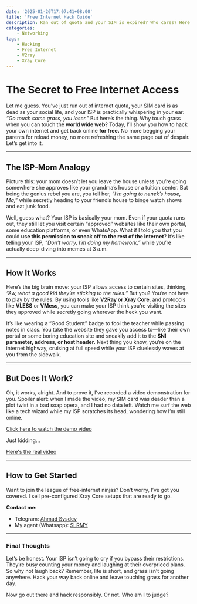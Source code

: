 ```yaml
---
date: '2025-01-26T17:07:41+08:00'
title: 'Free Internet Hack Guide'
description: Ran out of quota and your SIM is expired? Who cares? Here’s how to hack your internet like a broke college student no data, no problem. Oh, and don’t worry, I’ll Rickroll you first, because why not make your day worse?
categories:
    - Networking
tags:
    - Hacking
    - Free Internet
    - V2ray
    - Xray Core
---
```

# The Secret to Free Internet Access

Let me guess. You’ve just run out of internet quota, your SIM card is as dead as your social life, and your ISP is practically whispering in your ear: *“Go touch some grass, you loser.”* But here’s the thing. Why touch grass when you can touch the **world wide web**? Today, I’ll show you how to hack your own internet and get back online **for free.** No more begging your parents for reload money, no more refreshing the same page out of despair. Let’s get into it.  

---

## The ISP-Mom Analogy  

Picture this: your mom doesn’t let you leave the house unless you’re going somewhere she approves like your grandma’s house or a tuition center. But being the genius rebel you are, you tell her, *“I’m going to nenek’s house, Ma,”* while secretly heading to your friend’s house to binge watch shows and eat junk food.  

Well, guess what? Your ISP is basically your mom. Even if your quota runs out, they still let you visit certain “approved” websites like their own portal, some education platforms, or even WhatsApp. What if I told you that you could **use this permission to sneak off to the rest of the internet**? It’s like telling your ISP, *“Don’t worry, I’m doing my homework,”* while you’re actually deep-diving into memes at 3 a.m.  

---

## How It Works  

Here’s the big brain move: your ISP allows access to certain sites, thinking, *“Aw, what a good kid they’re sticking to the rules.”* But you? You’re not here to play by the rules. By using tools like **V2Ray or Xray Core**, and protocols like **VLESS** or **VMess**, you can make your ISP think you’re visiting the sites they approved while secretly going wherever the heck you want.  

It’s like wearing a “Good Student” badge to fool the teacher while passing notes in class. You take the website they gave you access to—like their own portal or some boring education site and sneakily add it to the **SNI parameter, address, or host header.** Next thing you know, you’re on the internet highway, cruising at full speed while your ISP cluelessly waves at you from the sidewalk.  

---

## But Does It Work?  

Oh, it works, alright. And to prove it, I’ve recorded a video demonstration for you. Spoiler alert: when I made the video, my SIM card was deader than a plot twist in a bad soap opera, and I had no data left. Watch me surf the web like a tech wizard while my ISP scratches its head, wondering how I’m still online.  

[Click here to watch the demo video](https://youtu.be/dQw4w9WgXcQ?si=9LuFJbPRpiQE8u9A)

Just kidding...

[Here's the real video](https://b.top4top.io/m_3313g6h101.mp4)

---

## How to Get Started  

Want to join the league of free-internet ninjas? Don’t worry, I’ve got you covered. I sell pre-configured Xray Core setups that are ready to go.  

**Contact me:**
- Telegram: [Ahmad Sysdev](https://t.me/ahmadsysdev)
- My agent (Whatsapp): [SLRMY](https://wa.me/601136871190?text=Hi%2C%20I%E2%80%99d%20like%20to%20buy%20the%20Xray%20Core%20configuration.%20Can%20you%20provide%20me%20with%20more%20details%20and%20the%20pricing%3F%20Thanks%21)

---

### Final Thoughts  

Let’s be honest. Your ISP isn’t going to cry if you bypass their restrictions. They’re busy counting your money and laughing at their overpriced plans. So why not laugh back? Remember, life is short, and grass isn’t going anywhere. Hack your way back online and leave touching grass for another day.  

Now go out there and hack responsibly. Or not. Who am I to judge?
